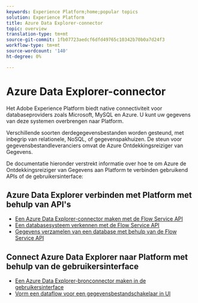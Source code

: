 ```yaml
---
keywords: Experience Platform;home;popular topics
solution: Experience Platform
title: Azure Data Explorer-connector
topic: overview
translation-type: tm+mt
source-git-commit: 1fb07723aedcf6dfd49765c10342b70b0a7d24f3
workflow-type: tm+mt
source-wordcount: '140'
ht-degree: 0%

---
```



# Azure Data Explorer-connector

Het Adobe Experience Platform biedt native connectiviteit voor databaseproviders zoals Microsoft, MySQL en Azure. U kunt uw gegevens van deze systemen overbrengen naar Platform.

Verschillende soorten derdegegevensbestanden worden gesteund, met inbegrip van relationele, NoSQL, of gegevenspakhuizen. De steun voor gegevensbestandleveranciers omvat de Azure Ontdekkingsreiziger van Gegevens.

De documentatie hieronder verstrekt informatie over hoe te om Azure de Ontdekkingsreiziger van Gegevens aan Platform te verbinden gebruikend APIs of de gebruikersinterface:

## Azure Data Explorer verbinden met Platform met behulp van API&#39;s

- [Een Azure Data Explorer-connector maken met de Flow Service API](../../tutorials/api/create/databases/data-explorer.md)
- [Een databasesysteem verkennen met de Flow Service API](../../tutorials/api/explore/database-nosql.md)
- [Gegevens verzamelen van een database met behulp van de Flow Service API](../../tutorials/api/collect/database-nosql.md)

## Connect Azure Data Explorer naar Platform met behulp van de gebruikersinterface

- [Een Azure Data Explorer-bronconnector maken in de gebruikersinterface](../../tutorials/ui/create/databases/ats.md)
- [Vorm een dataflow voor een gegevensbestandschakelaar in UI](../../tutorials/ui/dataflow/databases.md)